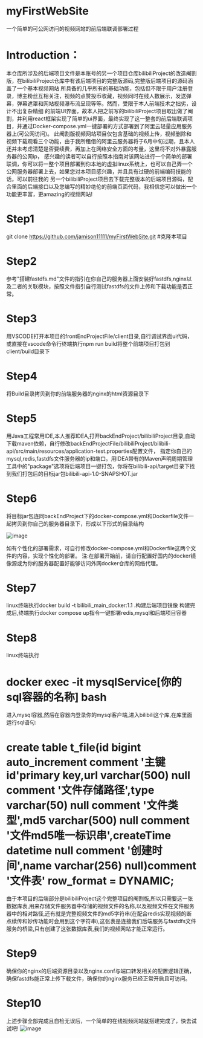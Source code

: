 # myFirstWebSite
一个简单的可公网访问的视频网站的前后端联调部署过程
# Introduction：
本仓库所涉及的后端项目文件是本账号的另一个项目仓库bilibiliProject的改造阉割版，在bilibiliProject仓库中有该后端项目的完整版源码,完整版后端项目的源码涵盖了一个基本视频网站
所具备的几乎所有的基础功能，包括但不限于用户注册登录，博主粉丝互相关注，视频的点赞投币收藏，视频同时在线人数展示，发送弹幕，弹幕遮罩和网站视频瀑布流呈现等等。然而，受限于本人前端技术之拙劣，设计不出复杂精细
的前端UI界面，故本人把之前写的bilibiliProject项目取出做了阉割，并利用react框架实现了简单的ui界面，最终实现了这一整套的前后端联调项目，并通过Docker-compose.yml一键部署的方式部署到了阿里云轻量应用服务器上(可公网访问)。
此阉割版视频网站项目仅包含基础的视频上传，视频删除和视频下载观看三个功能，由于我所租借的阿里云服务器将于6月中旬过期，且本人还并未考虑清楚是否要续费，再加上在网络安全方面的考量，这里将不对外暴露服务器的公网ip，
感兴趣的读者可以自行按照本指南对该网站进行一个简单的部署联调，你可以将一整个项目部署到你本地的虚拟linux系统上，也可以自己弄一个公网服务器部署上去，如果您对本项目感兴趣，并且具有过硬的前端编码技能的话，可以前往我的
另一个bilibiliProject项目去下载完整版本的后端项目源码，配合里面的后端接口以及您编写的精妙绝伦的前端页面代码，我相信您可以做出一个功能更丰富，更amazing的视频网站!
# Step1
git clone https://github.com/jamison11111/myFirstWebSite.git  #克隆本项目
# Step2
参考"搭建fastdfs.md"文件的指引在你自己的服务器上面安装好fastdfs,nginx以及二者的关联模块，按照文件指引自行测试fastdfs的文件上传和下载功能是否正常。
# Step3
用VSCODE打开本项目的frontEndProjectFile/client目录,自行调试界面ui代码，或直接在vscode命令行终端执行npm run build将整个前端项目打包到client/build目录下
# Step4
将Build目录拷贝到你的前端服务器的nginx的html资源目录下
# Step5
用Java工程常用IDE,本人推荐IDEA,打开backEndProject/bilibiliProject目录,自动下载maven依赖，自行修改backEndProjectFile/bilibiliProject/bilibili-api/src/main/resources/application-test.properties配置文件，
指定你自己的mysql,redis,fastdfs文件服务器的ip和端口。用IDEA带有的Maven声明周期管理工具中的"package"选项将后端项目一键打包，你将在bilibili-api/target目录下找到我们打包后的目标jar包bilibili-api-1.0-SNAPSHOT.jar
# Step6
将目标jar包连同backEndProject下的docker-compose.yml和Dockerfile文件一起拷贝到你自己的服务器目录下，形成以下形式的目录结构

![image](https://github.com/user-attachments/assets/8ddad0bf-0ca2-4e2f-ab20-8f779dffe098)

如有个性化的部署需求，可自行修改docker-compose.yml和Dockerfile这两个文件的内容，实现个性化的部署。
注:在部署开始前，请自行配置好国内的docker镜像源或为你的服务器配置好能够访问外网docker仓库的网络代理。
# Step7
linux终端执行docker build -t bilibili_main_docker:1.1 .构建后端项目镜像
构建完成后,终端执行docker compose up指令一键部署redis,mysql和后端项目容器
# Step8
linux终端执行
# docker exec -it mysqlService[你的sql容器的名称] bash
进入mysql容器,然后在容器内登录你的mysql客户端,进入bilibili这个库,在库里面运行sql语句:
# create table t_file(id bigint auto_increment comment '主键id'primary key,url varchar(500) null comment '文件存储路径',type varchar(50) null comment '文件类型',md5 varchar(500) null comment '文件md5唯一标识串',createTime datetime null comment '创建时间',name varchar(256) null)comment '文件表' row_format = DYNAMIC;
由于本项目的后端部分是bilibiliProject这个完整项目的阉割版,所以只需要这一张数据库表,用来存储文件服务器中存储的视频文件的名称,以及视频文件在文件服务器中的相对路径,还有就是完整视频文件的md5字符串(在配合redis实现视频的断点续传和妙传功能时会用到这个字符串),这张表是连接我们后端服务与fastdfs文件服务的桥梁,只有创建了这张数据库表,我们的视频网站才能正常运行。
# Step9
确保你的nginx的后端资源目录以及nginx.conf与端口转发相关的配置逻辑正确，确保fastdfs能正常上传下载文件，确保你的nginx服务已经正常开启且可访问。
# Step10
上述步骤全部完成且自检无误后，一个简单的在线视频网站就搭建完成了，快去试试吧!
![image](https://github.com/user-attachments/assets/f77e2873-f8f8-4586-859b-5556b3ac6488)





